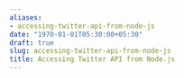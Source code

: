 ```yaml
---
aliases:
- accessing-twitter-api-from-node-js
date: "1970-01-01T05:30:00+05:30"
draft: true
slug: accessing-twitter-api-from-node-js
title: Accessing Twitter API from Node.js
---
```

